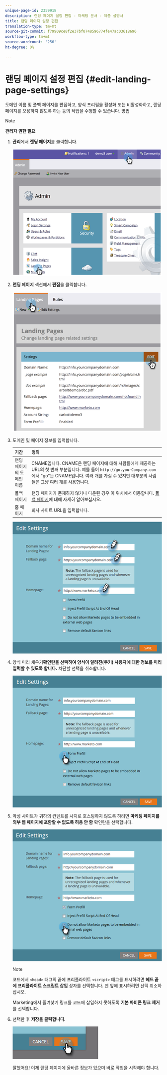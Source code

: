 ```yaml
---
unique-page-id: 2359918
description: 랜딩 페이지 설정 편집 - 마케팅 문서 - 제품 설명서
title: 랜딩 페이지 설정 편집
translation-type: tm+mt
source-git-commit: f79909ce8f2e37bf0748596774fe47ac03618696
workflow-type: tm+mt
source-wordcount: '256'
ht-degree: 0%

---
```



# 랜딩 페이지 설정 편집 {#edit-landing-page-settings}

도메인 이름 및 폴백 페이지를 편집하고, 양식 프리필을 활성화 또는 비활성화하고, 랜딩 페이지를 오용하지 않도록 하는 등의 작업을 수행할 수 있습니다. 방법

>[!NOTE]
>
>**관리자 권한 필요**

1. **관리**&#x200B;에서 **랜딩 페이지**&#x200B;를 클릭합니다.

   ![](assets/image2014-9-10-9-3a47-3a40.png)

1. **랜딩 페이지** 섹션에서 **편집**&#x200B;을 클릭합니다.

   ![](assets/image2014-9-10-9-3a47-3a12.png)

1. 도메인 및 페이지 정보를 입력합니다.

   | 기간 | 정의 |
   |---|---|
   | 랜딩 페이지의 도메인 이름 | CNAME입니다. CNAME은 랜딩 페이지에 대해 사람들에게 제공하는 URL의 첫 번째 부분입니다. 예를 들어 `http://go.yourCompany.com`에서 &quot;go&quot;는 CNAME입니다. 여러 개를 가질 수 있지만 대부분의 사람들은 그냥 여러 개를 사용합니다. |
   | 폴백 페이지 | 랜딩 페이지가 존재하지 않거나 다운된 경우 이 위치에서 이동합니다. [폴백 페이지](/help/marketo/product-docs/administration/settings/set-a-fallback-page.md)에 대해 자세히 알아보십시오. |
   | 홈 페이지 | 회사 사이트 URL을 입력합니다. |

   ![](assets/three.png)

1. 양식 미리 채우기&#x200B;**확인란을 선택하여 양식이 알려진(쿠키) 사용자에 대한 정보를 미리 입력할 수 있도록 합니다.** 차단할 선택을 취소합니다.

   ![](assets/four.png)

1. 악성 사이트가 귀하의 컨텐트를 사지로 호스팅하지 않도록 하려면 **마케팅 페이지를 외부 웹 페이지에 포함할 수 없도록 허용 안 함** 확인란을 선택합니다.

   ![](assets/five.png)

   >[!NOTE]
   >
   >코드에서 `<head>` 태그의 끝에 프리플라이트 `<script>` 태그를 표시하려면 **헤드 끝에 프리플라이트 스크립트 삽입** 상자를 선택합니다. 맨 앞에 표시하려면 선택 취소하십시오.
   >
   >Marketing에서 즐겨찾기 링크를 코드에 삽입하지 못하도록 **기본 파비콘 링크 제거**&#x200B;를 선택합니다.

1. 선택한 후 **저장을 클릭합니다.**

   ![](assets/six.png)

   잘했어요! 이제 랜딩 페이지에 올바른 정보가 있으며 바로 작업을 시작해야 합니다.
